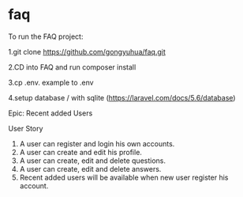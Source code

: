 # faq

To run the FAQ project:

1.git clone https://github.com/gongyuhua/faq.git

2.CD into FAQ and run composer install

3.cp .env. example to .env

4.setup database / with sqlite (https://laravel.com/docs/5.6/database)

Epic:
Recent added Users

User Story

1. A user can register and login his own accounts.
2. A user can create and edit his profile.
3. A user can create, edit and delete questions.
4. A user can create, edit and delete answers.
5. Recent added users will be available when new user register his account.
